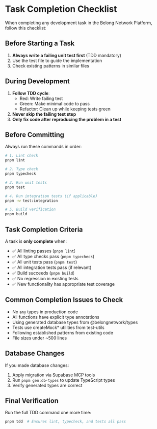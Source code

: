 # Task Completion Checklist

When completing any development task in the Belong Network Platform, follow this checklist:

## Before Starting a Task

1. **Always write a failing unit test first** (TDD mandatory)
2. Use the test file to guide the implementation
3. Check existing patterns in similar files

## During Development

1. **Follow TDD cycle**:
   - Red: Write failing test
   - Green: Make minimal code to pass
   - Refactor: Clean up while keeping tests green
2. **Never skip the failing test step**
3. **Only fix code after reproducing the problem in a test**

## Before Committing

Always run these commands in order:

```bash
# 1. Lint check
pnpm lint

# 2. Type check
pnpm typecheck

# 3. Run unit tests
pnpm test

# 4. Run integration tests (if applicable)
pnpm -w test:integration

# 5. Build verification
pnpm build
```

## Task Completion Criteria

A task is **only complete** when:

- ✅ All linting passes (`pnpm lint`)
- ✅ All type checks pass (`pnpm typecheck`)
- ✅ All unit tests pass (`pnpm test`)
- ✅ All integration tests pass (if relevant)
- ✅ Build succeeds (`pnpm build`)
- ✅ No regression in existing tests
- ✅ New functionality has appropriate test coverage

## Common Completion Issues to Check

- No `any` types in production code
- All functions have explicit type annotations
- Using generated database types from @belongnetwork/types
- Tests use createMock\* utilities from test-utils
- Following established patterns from existing code
- File sizes under ~500 lines

## Database Changes

If you made database changes:

1. Apply migration via Supabase MCP tools
2. Run `pnpm gen:db-types` to update TypeScript types
3. Verify generated types are correct

## Final Verification

Run the full TDD command one more time:

```bash
pnpm tdd  # Ensures lint, typecheck, and tests all pass
```
